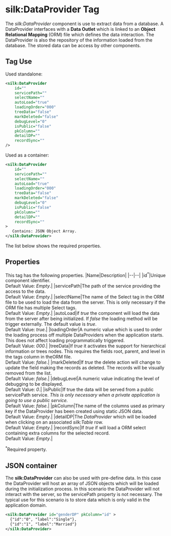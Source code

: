 # silk:DataProvider Tag
The *silk:DataProvider* component is use to extract data from a database. A DataProvider interfaces with a **Data Outlet** which is linked to an **Object Relational Mapping** (ORM) file which defines the data interaction. The DataProvider is also the repository of the information loaded from the database. The stored data can be access by other components.

## Tag Use
Used standalone:
```xml
<silk:DataProvider
    id=""
    servicePath=""
    selectName=""
    autoLoad="true"
    loadingOrder="000"
    treeData="false"
    markDeleted="false"
    debugLevel="0"
    isPublic="false"
    pkColumn=""
    detailDP=""
    recordSync=""
/>
```
Used as a container:
```xml
<silk:DataProvider
    id=""
    servicePath=""
    selectName=""
    autoLoad="true"
    loadingOrder="000"
    treeData="false"
    markDeleted="false"
    debugLevel="0"
    isPublic="false"
    pkColumn=""
    detailDP=""
    recordSync=""
>
   Contains: JSON Object Array.
</silk:DataProvider>
```
The list below shows the required properties.

## Properties
This tag has the following properties.
|Name|Description|
|--|--|
|id<sup>*</sup>|Unique component identifier.<br>Default Value: *Empty*.|
|servicePath|The path of the service providing the access to the data.<br>Default Value: *Empty*.|
|selectName|The name of the Select tag in the ORM file to be used to load the data from the server. This is only necessary if the ORM file has multiple Select tags.<br>Default Value: *Empty*.|
|autoLoad|if _true_ the component will load the data from the server after being initialized. If _false_ the loading method will be trigger externally. The default value is _true_.<br>Default Value: *true*.|
|loadingOrder|A numeric value which is used to order the loading process off multiple DataProviders when the application starts. This does not affect loading programmatically triggered.<br>Default Value: *000*.|
|treeData|If _true_ it activates the support for hierarchical information or trees nodes. This requires the fields root, parent, and level in the tags column in theORM file.<br>Default Value: *false*.|
|markDeleted|If _true_ the delete action will change to update the field making the records as deleted. The records will be visually removed from the list.<br>Default Value: *false*.|
|debugLevel|A numeric value indicating the level of debugging to be displayed.<br>Default Value: *0*.|
|isPublic|If true the data will be served from a public servicePath service. *This is only necessary when a private application is going to use a public service.*<br>Default Value: *false*.|
|pkColumn|The name of the columns used as primary key if the DataProvider has been created using static JSON data.<br>Default Value: *Empty*.|
|detailDP|The *DataProvider* which will be loaded when clicking on an associated *silk:Table* row.<br>Default Value: *Empty*.|
|recordSync|If _true_ if will load a ORM select containing extra columns for the selected record.<br>Default Value: *Empty*.|

<sup>*</sup>Required property.
## JSON container
The **silk:DataProvider** can also be used with pre-define data. In this case the DataProvider will host an array of JSON objects which will be loaded during the initialization process. In this scenario the DataProvider will not interact with the server, so the servicePath property is not necessary. The typical use for this scenario is to store data which is only valid in the application domain.
```xml
<silk:DataProvider id="genderDP" pkColumn="id" >
  {"id":"0", "label":"Single"},
  {"id":"1", "label":"Married"}
</silk:DataProvider>
```
